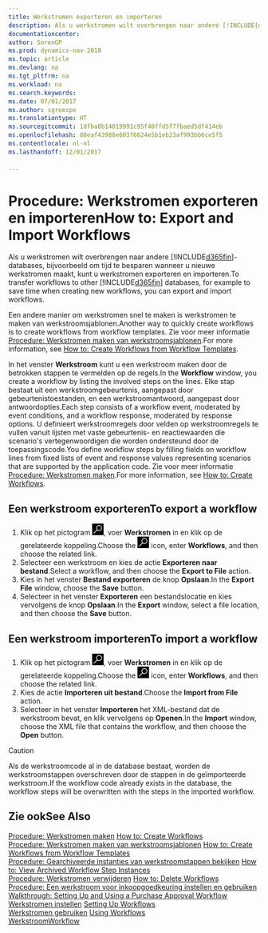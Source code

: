 ```yaml
---
title: Werkstromen exporteren en importeren
description: Als u werkstromen wilt overbrengen naar andere [!INCLUDE[d365fin](includes/d365fin_md.md)]-databases, bijvoorbeeld om tijd te besparen wanneer u nieuwe werkstromen maakt, kunt u werkstromen exporteren en importeren.
documentationcenter: 
author: SorenGP
ms.prod: dynamics-nav-2018
ms.topic: article
ms.devlang: na
ms.tgt_pltfrm: na
ms.workload: na
ms.search.keywords: 
ms.date: 07/01/2017
ms.author: sgroespe
ms.translationtype: HT
ms.sourcegitcommit: 1dfba8b14019991c95f40ffd5f7fbaed5df414eb
ms.openlocfilehash: 80eaf43988e603f6624e5b1eb23af993bb6ce5f5
ms.contentlocale: nl-nl
ms.lasthandoff: 12/01/2017

---
```

# <a name="how-to-export-and-import-workflows"></a><span data-ttu-id="f738b-103">Procedure: Werkstromen exporteren en importeren</span><span class="sxs-lookup"><span data-stu-id="f738b-103">How to: Export and Import Workflows</span></span>
<span data-ttu-id="f738b-104">Als u werkstromen wilt overbrengen naar andere [!INCLUDE[d365fin](includes/d365fin_md.md)]-databases, bijvoorbeeld om tijd te besparen wanneer u nieuwe werkstromen maakt, kunt u werkstromen exporteren en importeren.</span><span class="sxs-lookup"><span data-stu-id="f738b-104">To transfer workflows to other [!INCLUDE[d365fin](includes/d365fin_md.md)] databases, for example to save time when creating new workflows, you can export and import workflows.</span></span>  

 <span data-ttu-id="f738b-105">Een andere manier om werkstromen snel te maken is werkstromen te maken van werkstroomsjablonen.</span><span class="sxs-lookup"><span data-stu-id="f738b-105">Another way to quickly create workflows is to create workflows from workflow templates.</span></span> <span data-ttu-id="f738b-106">Zie voor meer informatie [Procedure: Werkstromen maken van werkstroomsjablonen](across-how-to-create-workflows-from-workflow-templates.md).</span><span class="sxs-lookup"><span data-stu-id="f738b-106">For more information, see [How to: Create Workflows from Workflow Templates](across-how-to-create-workflows-from-workflow-templates.md).</span></span>  

 <span data-ttu-id="f738b-107">In het venster **Werkstroom** kunt u een werkstroom maken door de betrokken stappen te vermelden op de regels.</span><span class="sxs-lookup"><span data-stu-id="f738b-107">In the **Workflow** window, you create a workflow by listing the involved steps on the lines.</span></span> <span data-ttu-id="f738b-108">Elke stap bestaat uit een werkstroomgebeurtenis, aangepast door gebeurtenistoestanden, en een werkstroomantwoord, aangepast door antwoordopties.</span><span class="sxs-lookup"><span data-stu-id="f738b-108">Each step consists of a workflow event, moderated by event conditions, and a workflow response, moderated by response options.</span></span> <span data-ttu-id="f738b-109">U definieert werkstroomregels door velden op werkstroomregels te vullen vanuit lijsten met vaste gebeurtenis- en reactiewaarden die scenario's vertegenwoordigen die worden ondersteund door de toepassingscode.</span><span class="sxs-lookup"><span data-stu-id="f738b-109">You define workflow steps by filling fields on workflow lines from fixed lists of event and response values representing scenarios that are supported by the application code.</span></span> <span data-ttu-id="f738b-110">Zie voor meer informatie [Procedure: Werkstromen maken](across-how-to-create-workflows.md).</span><span class="sxs-lookup"><span data-stu-id="f738b-110">For more information, see [How to: Create Workflows](across-how-to-create-workflows.md).</span></span>  

## <a name="to-export-a-workflow"></a><span data-ttu-id="f738b-111">Een werkstroom exporteren</span><span class="sxs-lookup"><span data-stu-id="f738b-111">To export a workflow</span></span>  
1.  <span data-ttu-id="f738b-112">Klik op het pictogram ![Zoeken naar pagina of rapport](media/ui-search/search_small.png "pictogram Zoeken naar pagina of rapport"), voer **Werkstromen** in en klik op de gerelateerde koppeling.</span><span class="sxs-lookup"><span data-stu-id="f738b-112">Choose the ![Search for Page or Report](media/ui-search/search_small.png "Search for Page or Report icon") icon, enter **Workflows**, and then choose the related link.</span></span>  
2.  <span data-ttu-id="f738b-113">Selecteer een werkstroom en kies de actie **Exporteren naar bestand**.</span><span class="sxs-lookup"><span data-stu-id="f738b-113">Select a workflow, and then choose the **Export to File** action.</span></span>  
3.  <span data-ttu-id="f738b-114">Kies in het venster **Bestand exporteren** de knop **Opslaan**.</span><span class="sxs-lookup"><span data-stu-id="f738b-114">In the **Export File** window, choose the **Save** button.</span></span>  
4.  <span data-ttu-id="f738b-115">Selecteer in het venster **Exporteren** een bestandslocatie en kies vervolgens de knop **Opslaan**.</span><span class="sxs-lookup"><span data-stu-id="f738b-115">In the **Export** window, select a file location, and then choose the **Save** button.</span></span>  

## <a name="to-import-a-workflow"></a><span data-ttu-id="f738b-116">Een werkstroom importeren</span><span class="sxs-lookup"><span data-stu-id="f738b-116">To import a workflow</span></span>  
1.  <span data-ttu-id="f738b-117">Klik op het pictogram ![Zoeken naar pagina of rapport](media/ui-search/search_small.png "pictogram Zoeken naar pagina of rapport"), voer **Werkstromen** in en klik op de gerelateerde koppeling.</span><span class="sxs-lookup"><span data-stu-id="f738b-117">Choose the ![Search for Page or Report](media/ui-search/search_small.png "Search for Page or Report icon") icon, enter **Workflows**, and then choose the related link.</span></span>  
2.  <span data-ttu-id="f738b-118">Kies de actie **Importeren uit bestand**.</span><span class="sxs-lookup"><span data-stu-id="f738b-118">Choose the **Import from File** action.</span></span>  
3.  <span data-ttu-id="f738b-119">Selecteer in het venster **Importeren** het XML-bestand dat de werkstroom bevat, en klik vervolgens op **Openen**.</span><span class="sxs-lookup"><span data-stu-id="f738b-119">In the **Import** window, choose the XML file that contains the workflow, and then choose the **Open** button.</span></span>  

> [!CAUTION]  
>  <span data-ttu-id="f738b-120">Als de werkstroomcode al in de database bestaat, worden de werkstroomstappen overschreven door de stappen in de geïmporteerde werkstroom.</span><span class="sxs-lookup"><span data-stu-id="f738b-120">If the workflow code already exists in the database, the workflow steps will be overwritten with the steps in the imported workflow.</span></span>  

## <a name="see-also"></a><span data-ttu-id="f738b-121">Zie ook</span><span class="sxs-lookup"><span data-stu-id="f738b-121">See Also</span></span>  
 <span data-ttu-id="f738b-122">[Procedure: Werkstromen maken](across-how-to-create-workflows.md) </span><span class="sxs-lookup"><span data-stu-id="f738b-122">[How to: Create Workflows](across-how-to-create-workflows.md) </span></span>  
 <span data-ttu-id="f738b-123">[Procedure: Werkstromen maken van werkstroomsjablonen](across-how-to-create-workflows-from-workflow-templates.md) </span><span class="sxs-lookup"><span data-stu-id="f738b-123">[How to: Create Workflows from Workflow Templates](across-how-to-create-workflows-from-workflow-templates.md) </span></span>  
 <span data-ttu-id="f738b-124">[Procedure: Gearchiveerde instanties van werkstroomstappen bekijken](across-how-to-view-archived-workflow-step-instances.md) </span><span class="sxs-lookup"><span data-stu-id="f738b-124">[How to: View Archived Workflow Step Instances](across-how-to-view-archived-workflow-step-instances.md) </span></span>  
 <span data-ttu-id="f738b-125">[Procedure: Werkstromen verwijderen](across-how-to-delete-workflows.md) </span><span class="sxs-lookup"><span data-stu-id="f738b-125">[How to: Delete Workflows](across-how-to-delete-workflows.md) </span></span>  
 <span data-ttu-id="f738b-126">[Procedure: Een werkstroom voor inkoopgoedkeuring instellen en gebruiken](walkthrough-setting-up-and-using-a-purchase-approval-workflow.md) </span><span class="sxs-lookup"><span data-stu-id="f738b-126">[Walkthrough: Setting Up and Using a Purchase Approval Workflow](walkthrough-setting-up-and-using-a-purchase-approval-workflow.md) </span></span>  
 <span data-ttu-id="f738b-127">[Werkstromen instellen](across-set-up-workflows.md) </span><span class="sxs-lookup"><span data-stu-id="f738b-127">[Setting Up Workflows](across-set-up-workflows.md) </span></span>  
 <span data-ttu-id="f738b-128">[Werkstromen gebruiken](across-use-workflows.md) </span><span class="sxs-lookup"><span data-stu-id="f738b-128">[Using Workflows](across-use-workflows.md) </span></span>  
 [<span data-ttu-id="f738b-129">Werkstroom</span><span class="sxs-lookup"><span data-stu-id="f738b-129">Workflow</span></span>](across-workflow.md)   

